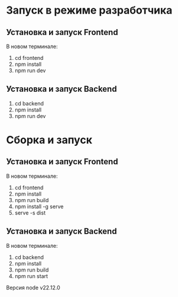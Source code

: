 

# Запуск в режиме разработчика

  

## Установка и запуск Frontend

  

В новом терминале:
1. cd frontend
2. npm install
3. npm run dev

## Установка и запуск Backend

1. cd backend
2. npm install
3. npm run dev

# Сборка и запуск

## Установка и запуск Frontend

В новом терминале:

1. cd frontend
2. npm install
3. npm run build
4. npm install -g serve
5. serve -s dist

## Установка и запуск Backend

В новом терминале:

 1. cd backend
 2. npm install
 3. npm run build
 4. npm run start


Версия node v22.12.0